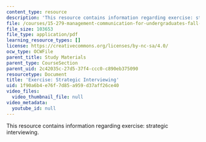 ```yaml
---
content_type: resource
description: 'This resource contains information regarding exercise: strategic interviewing.'
file: /courses/15-279-management-communication-for-undergraduates-fall-2012/1f90a6b4e76f7d85a959d37aff26ce40_MIT15_279F12_strtgcIntvwng.pdf
file_size: 103653
file_type: application/pdf
learning_resource_types: []
license: https://creativecommons.org/licenses/by-nc-sa/4.0/
ocw_type: OCWFile
parent_title: Study Materials
parent_type: CourseSection
parent_uid: 2c42035c-27d5-37f4-ccc0-c890eb375090
resourcetype: Document
title: 'Exercise: Strategic Interviewing'
uid: 1f90a6b4-e76f-7d85-a959-d37aff26ce40
video_files:
  video_thumbnail_file: null
video_metadata:
  youtube_id: null
---
```

This resource contains information regarding exercise: strategic interviewing.